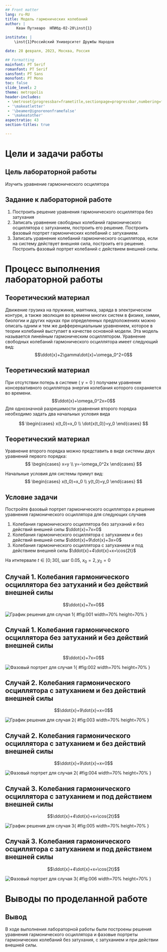 ```yaml
---
## Front matter
lang: ru-RU
title: Модель гармонических колебаний
author: |
	 Кеан Путхеаро	НПИбд-02-20\inst{1}

institute: |
	\inst{1}Российский Университет Дружбы Народов

date: 28 февраля, 2023, Москва, Россия

## Formatting
mainfont: PT Serif
romanfont: PT Serif
sansfont: PT Sans
monofont: PT Mono
toc: false
slide_level: 2
theme: metropolis
header-includes: 
 - \metroset{progressbar=frametitle,sectionpage=progressbar,numbering=fraction}
 - '\makeatletter'
 - '\beamer@ignorenonframefalse'
 - '\makeatother'
aspectratio: 43
section-titles: true

---
```


# Цели и задачи работы

## Цель лабораторной работы

Изучить уравнение гармонического осцилятора

## Задание к лабораторной работе

1.	Построить решение уравнения гармонического осциллятора без затухания
2.	Записать уравнение свободных колебаний гармонического осциллятора с затуханием, построить его решение. Построить фазовый портрет гармонических колебаний с затуханием.
3.	Записать уравнение колебаний гармонического осциллятора, если на систему действует внешняя сила, построить его решение. Построить фазовый портрет колебаний с действием внешней силы.

# Процесс выполнения лабораторной работы

## Теоретический материал 

Движение грузика на пружинке, маятника, заряда в электрическом контуре, а также эволюция во времени многих систем в физике, химии, биологии и других науках при определенных предположениях можно описать одним и тем же дифференциальным уравнением, которое в теории колебаний выступает в качестве основной модели. Эта модель называется линейным гармоническим осциллятором.
Уравнение свободных колебаний гармонического осциллятора имеет следующий вид:
$$\ddot{x}+2\gamma\dot{x}+\omega_0^2=0$$

## Теоретический материал 

При отсутствии потерь в системе ( $\gamma=0$ ) получаем уравнение консервативного осциллятора энергия колебания которого сохраняется во времени.
$$\ddot{x}+\omega_0^2x=0$$
Для однозначной разрешимости уравнения второго порядка необходимо задать два начальных условия вида
 
$$
 \begin{cases}
	x(t_0)=x_0
	\\   
	\dot{x(t_0)}=y_0
 \end{cases}
$$

## Теоретический материал 

Уравнение второго порядка можно представить в виде системы двух уравнений первого порядка:
$$
 \begin{cases}
	x=y
	\\   
	y=-\omega_0^2x
 \end{cases}
$$

Начальные условия для системы примут вид:
$$
 \begin{cases}
	x(t_0)=x_0
	\\   
	y(t_0)=y_0
 \end{cases}
$$


## Условие задачи

Постройте фазовый портрет гармонического осциллятора и решение уравнения гармонического осциллятора для следующих случаев 

1. Колебания гармонического осциллятора без затуханий и без действий внешней
силы $\ddot{x}+7x=0$
2. Колебания гармонического осциллятора c затуханием и без действий внешней
силы $\ddot{x}+9\dot{x}+3x=0$
3. Колебания гармонического осциллятора c затуханием и под действием внешней
силы $\ddot{x}+4\dot{x}+x=\cos{2t}$

На итнтервале $t \in [ 0;30 ]$, шаг 0.05, $x_0=2, y_0=0$


## Случай 1. Колебания гармонического осциллятора без затуханий и без действий внешней силы

$$\ddot{x}+7x=0$$

![График решения для случая 1](image/01.png){ #fig:001 width=70% height=70% }

## Случай 1. Колебания гармонического осциллятора без затуханий и без действий внешней силы

$$\ddot{x}+7x=0$$

![Фазовый портрет для случая 1](image/02.png){ #fig:002 width=70% height=70% }

## Случай 2. Колебания гармонического осциллятора c затуханием и без действий внешней силы

$$\ddot{x}+9\dot{x}+x=0$$

![График решения для случая 2](image/03.png){ #fig:003 width=70% height=70% }

## Случай 2. Колебания гармонического осциллятора c затуханием и без действий внешней силы

$$\ddot{x}+9\dot{x}+x=0$$

![Фазовый портрет для случая 2](image/04.png){ #fig:004 width=70% height=70% }

## Случай 3. Колебания гармонического осциллятора c затуханием и под действием внешней силы

$$\ddot{x}+4\dot{x}+x=\cos{2t}$$

![График решения для случая 3](image/05.png){ #fig:005 width=70% height=70% }

## Случай 3. Колебания гармонического осциллятора c затуханием и под действием внешней силы

$$\ddot{x}+4\dot{x}+x=\cos{2t}$$

![Фазовый портрет для случая 3](image/06.png){ #fig:006 width=70% height=70% }

# Выводы по проделанной работе

## Вывод

В ходе выполнения лабораторной работы были построены решения уравнения гармонического осциллятора и фазовые портреты гармонических колебаний без затухания, с затуханием и при действии внешней силы.